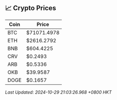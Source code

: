 ## 📈 Crypto Prices

| Coin | Price |
| ---- | ----- |
| BTC | $71071.4978 |
| ETH | $2616.2792 |
| BNB | $604.4225 |
| CRV | $0.2493 |
| ARB | $0.5336 |
| OKB | $39.9587 |
| DOGE | $0.1657 |

_Last Updated: 2024-10-29 21:03:26.968 +0800 HKT_